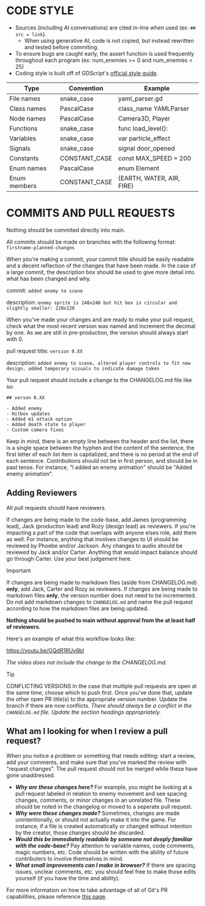 # CODE STYLE

- Sources (including AI conversations) are cited in-line when used (ex: `## src = link`).
  - When using generative AI, code is not copied, but instead rewritten and tested before commiting.
- To ensure bugs are caught early, the assert function is used frequently throughout each program (ex: num_enemies >= 0 and num_enemies < 25)
- Coding style is built off of GDScript's [official style guide](https://docs.godotengine.org/en/stable/tutorials/scripting/gdscript/gdscript_styleguide.html).

| Type         | Convention    | Example                   |
| ------------ | ------------- | ------------------------- |
| File names   | snake_case    | yaml_parser.gd            |
| Class names  | PascalCase    | class_name YAMLParser     |
| Node names   | PascalCase    | Camera3D, Player          |
| Functions    | snake_case    | func load_level():        |
| Variables    | snake_case    | var particle_effect       |
| Signals      | snake_case    | signal door_opened        |
| Constants    | CONSTANT_CASE | const MAX_SPEED = 200     |
| Enum names   | PascalCase    | enum Element              |
| Enum members | CONSTANT_CASE | {EARTH, WATER, AIR, FIRE} |

# COMMITS AND PULL REQUESTS

Nothing should be commited directly into main.

All commits should be made on branches with the following format:
`firstname-planned-changes`

When you're making a commit, your commit title should be easily readable and a decent reflection of the changes that have been made. In the case of a large commit, the description box should be used to give more detail into what has been changed and why.

commit: `added enemy to scene`

description: `enemy sprite is 240x240 but hit box is circular and slightly smaller: 220x220`

When you've made your changes and are ready to make your pull request, check what the most recent version was named and increment the decimal by one. As we are still in pre-production, the version should always start with 0.

pull request title: `version 0.XX`

description: `added enemy to scene, altered player controls to fit new design, added temporary visuals to indicate damage taken`

Your pull request should include a change to the CHANGELOG.md file like so:

```
## verson 0.XX

- Added enemy
- Hitbox updates
- Added m1 attack option
- Added death state to player
- Custom camera fixes
```

Keep in mind, there is an empty line between the header and the list, there is a single space between the hyphen and the content of the sentence, the first letter of each list item is capitalized, and there is no period at the end of each sentence.
Contributions should not be in first person, and should be in past tense. For instance, "I added an enemy animation" should be "Added enemy animation".

## Adding Reviewers

All pull requests should have reviewers. 

If changes are being made to the code-base, add James (programming lead), Jack (production lead) and Rozy (design lead) as reviewers. If you're impacting a part of the code that overlaps with anyone elses role, add them as well. For instance, anything that involves changes to UI should be reviewed by Phoebe and/or Jackson. Any changes to audio should be reviewed by Jack and/or Carter. Anything that would impact balance should go through Carter. Use your best judgement here.

> [!IMPORTANT]
>
> If changes are being made to markdown files (aside from CHANGELOG.md) **only**, add Jack, Carter and Rozy as reviewers. If changes are being made to markdown files **only**, the version number does not need to be incremented. Do not add markdown changes to `CHANGELOG.md` and name the pull request according to how the markdown files are being updated.

**Nothing should be pushed to main without approval from the at least half of reviewers.**

Here's an example of what this workflow looks like:

https://youtu.be/GQdR1RUy6bI

*The video does not include the change to the CHANGELOG.md.*

> [!TIP]
>
> CONFLICTING VERSIONS
> In the case that multiple pull requests are open at the same time, choose which to push first. Once you've done that, update the other open PR title(s) to the appropriate version number. Update the branch if there are now conflicts. *There should always be a conflict in the `CHANGELOG.md` file. Update the section headings appropriately.*

## What am I looking for when I review a pull request?

When you notice a problem or something that needs editing: start a review, add your comments, and make sure that you've marked the review with "request changes". The pull request should not be merged while these have gone unaddressed.

- ***Why are these changes here?*** For example, you might be looking at a pull request labeled in relation to enemy movement and see spacing changes, comments, or minor changes in an unrelated file. These should be noted in the changelog or moved to a seperate pull request.
- ***Why were these changes made?*** Sometimes, changes are made unintentionally, or should not actually make it into the game. For instance, if a file is created automatically or changed without intention by the creator, those changes should be discarded.
- ***Would this be immediately readable by someone not deeply familiar with the code-base?*** Pay attention to variable names, code comments, magic numbers, etc. Code should be written with the ability of future contributers to involve themselves in mind.
- ***What small improvements can I make in browser?*** If there are spacing issues, unclear comments, etc. you should feel free to make those edits yourself (if you have the time and ability).

For more information on how to take advantage of all of Git's PR capabilities, please reference [this page](https://docs.github.com/en/pull-requests/collaborating-with-pull-requests/reviewing-changes-in-pull-requests/reviewing-proposed-changes-in-a-pull-request).
